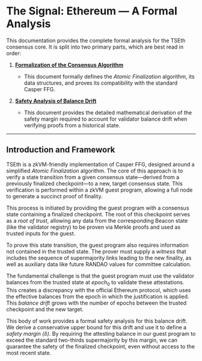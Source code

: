 # The Signal: Ethereum — A Formal Analysis

This documentation provides the complete formal analysis for the TSEth consensus core. It is split into two primary parts, which are best read in order:

1.  **[Formalization of the Consensus Algorithm](./01_consensus_algorithm.md)**
    * This document formally defines the *Atomic Finalization* algorithm, its data structures, and proves its compatibility with the standard Casper FFG.

2.  **[Safety Analysis of Balance Drift](./02_balance_drift.md)**
    * This document provides the detailed mathematical derivation of the safety margin required to account for validator balance drift when verifying proofs from a historical state.

---

## **Introduction and Framework**

TSEth is a zkVM-friendly implementation of Casper FFG, designed around a simplified *Atomic Finalization* algorithm. The core of this approach is to verify a state transition from a given consensus state—derived from a previously finalized checkpoint—to a new, target consensus state. This verification is performed within a zkVM guest program, allowing a full node to generate a succinct proof of finality.

This process is initiated by providing the guest program with a consensus state containing a finalized checkpoint. The root of this checkpoint serves as a *root of trust*, allowing any data from the corresponding Beacon state (like the validator registry) to be proven via Merkle proofs and used as trusted inputs for the guest.

To prove this state transition, the guest program also requires information not contained in the trusted state. The prover must supply a *witness* that includes the sequence of supermajority links leading to the new finality, as well as auxiliary data like future RANDAO values for committee calculation.

The fundamental challenge is that the guest program must use the validator balances from the trusted state at $epoch_0$ to validate these attestations. This creates a discrepancy with the official Ethereum protocol, which uses the effective balances from the epoch in which the justification is applied. This *balance drift* grows with the number of epochs between the trusted checkpoint and the new target.

This body of work provides a formal safety analysis for this balance drift. We derive a conservative upper bound for this drift and use it to define a *safety margin ($\delta$)*. By requiring the attesting balance in our guest program to exceed the standard two-thirds supermajority by this margin, we can guarantee the safety of the finalized checkpoint, even without access to the most recent state.